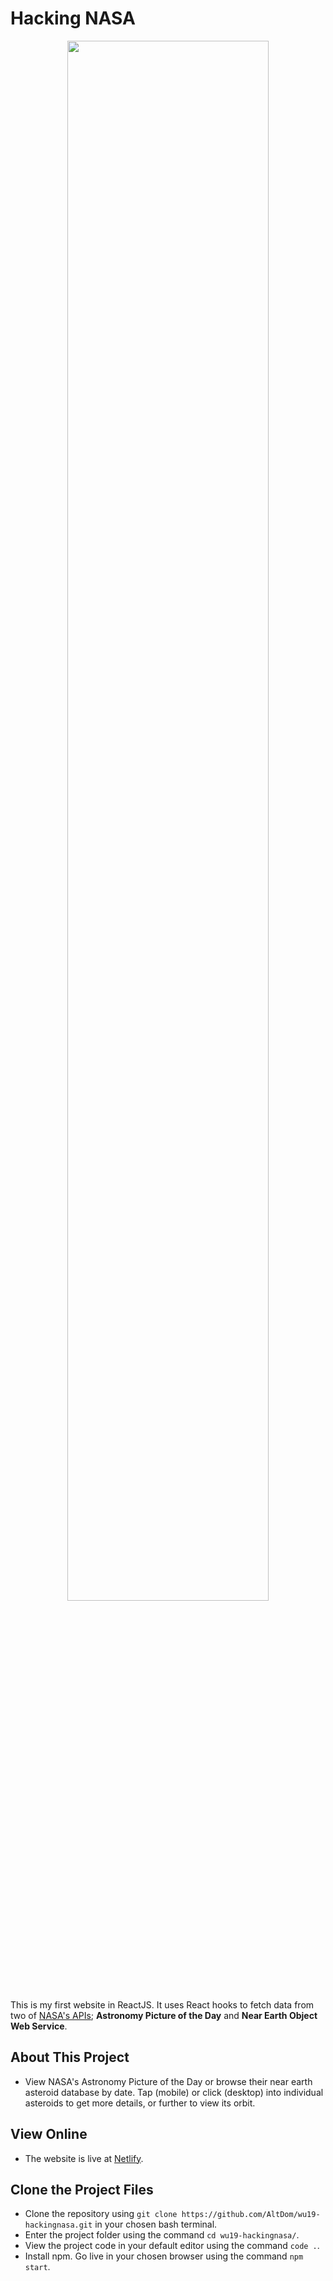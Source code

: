 # Hacking NASA

<p align="center">
  <img  src="https://media.giphy.com/media/9xnFA4enX5rpRuzgd8/giphy.gif" width="80%">
</p>

This is my first website in ReactJS. It uses React hooks to fetch data from two of [NASA's APIs](https://api.nasa.gov/); **Astronomy Picture of the Day** and **Near Earth Object Web Service**.  

## About This Project
* View NASA's Astronomy Picture of the Day or browse their near earth asteroid database by date. Tap (mobile) or click (desktop) into individual asteroids to get more details, or further to view its orbit.

## View Online 
* The website is live at [Netlify](http://hacking-nasa.netlify.com).

## Clone the Project Files
* Clone the repository using `git clone https://github.com/AltDom/wu19-hackingnasa.git` in your chosen bash terminal.
* Enter the project folder using the command `cd wu19-hackingnasa/`.
* View the project code in your default editor using the command `code .`.
* Install npm. Go live in your chosen browser using the command `npm start`.